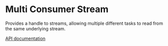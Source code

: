 # Multi Consumer Stream
Provides a handle to streams, allowing multiple different tasks to read from the same underlying stream.

[API documentation](https://docs.rs/multi-consumer-stream)